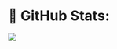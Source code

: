 
# 🌊 GitHub Stats:
![](https://github-readme-stats.vercel.app/api?username=edgarnub9k&theme=tokyonight&hide_border=false&include_all_commits=false&count_private=false)<br/>
